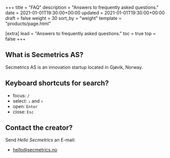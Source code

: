 +++
title = "FAQ"
description = "Answers to frequently asked questions."
date = 2021-01-01T19:30:00+00:00
updated = 2021-01-01T19:30:00+00:00
draft = false
weight = 30
sort_by = "weight"
template = "products/page.html"

[extra]
lead = "Answers to frequently asked questions."
toc = true
top = false
+++

## What is Secmetrics AS?

Secmetrics AS is an innovation startup located in Gjøvik, Norway.

## Keyboard shortcuts for search?

- focus: `/`
- select: `↓` and `↑`
- open: `Enter`
- close: `Esc`

## Contact the creator?

Send *Hello Secmetrics* an E-mail:

- <hello@secmetrics.no>
